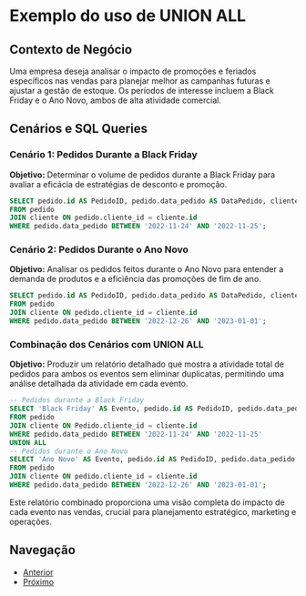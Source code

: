 # Exemplo do uso de UNION ALL

## Contexto de Negócio
Uma empresa deseja analisar o impacto de promoções e feriados específicos nas vendas para planejar melhor as campanhas futuras e ajustar a gestão de estoque. Os períodos de interesse incluem a Black Friday e o Ano Novo, ambos de alta atividade comercial.

## Cenários e SQL Queries

### Cenário 1: Pedidos Durante a Black Friday
**Objetivo:** Determinar o volume de pedidos durante a Black Friday para avaliar a eficácia de estratégias de desconto e promoção.

```sql
SELECT pedido.id AS PedidoID, pedido.data_pedido AS DataPedido, cliente.nome AS ClienteNome
FROM pedido
JOIN cliente ON pedido.cliente_id = cliente.id
WHERE pedido.data_pedido BETWEEN '2022-11-24' AND '2022-11-25';
```

### Cenário 2: Pedidos Durante o Ano Novo
**Objetivo:** Analisar os pedidos feitos durante o Ano Novo para entender a demanda de produtos e a eficiência das promoções de fim de ano.

```sql
SELECT pedido.id AS PedidoID, pedido.data_pedido AS DataPedido, cliente.nome AS ClienteNome
FROM pedido
JOIN cliente ON pedido.cliente_id = cliente.id
WHERE pedido.data_pedido BETWEEN '2022-12-26' AND '2023-01-01';
```

### Combinação dos Cenários com UNION ALL
**Objetivo:** Produzir um relatório detalhado que mostra a atividade total de pedidos para ambos os eventos sem eliminar duplicatas, permitindo uma análise detalhada da atividade em cada evento.

```sql
-- Pedidos durante a Black Friday
SELECT 'Black Friday' AS Evento, pedido.id AS PedidoID, pedido.data_pedido AS DataPedido, cliente.nome AS ClienteNome
FROM pedido
JOIN cliente ON Pedido.cliente_id = cliente.id
WHERE pedido.data_pedido BETWEEN '2022-11-24' AND '2022-11-25'
UNION ALL
-- Pedidos durante o Ano Novo
SELECT 'Ano Novo' AS Evento, pedido.id AS PedidoID, pedido.data_pedido AS DataPedido, cliente.nome AS ClienteNome
FROM pedido
JOIN cliente ON pedido.cliente_id = cliente.id
WHERE pedido.data_pedido BETWEEN '2022-12-26' AND '2023-01-01';
```

Este relatório combinado proporciona uma visão completa do impacto de cada evento nas vendas, crucial para planejamento estratégico, marketing e operações.



## Navegação
- [Anterior](14-exemplo-union.md)
- [Próximo](16-fase2-o-escopo-aumentou.md)
